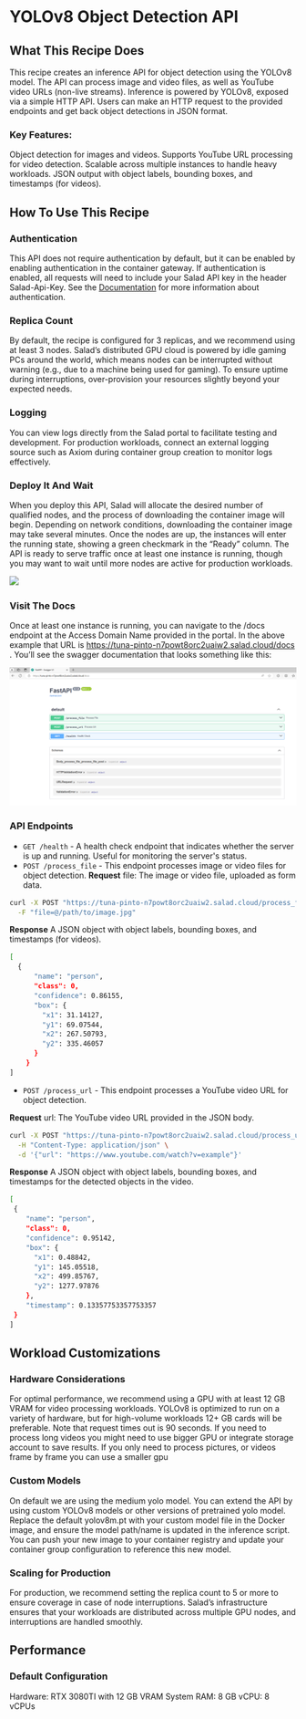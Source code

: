# YOLOv8 Object Detection API

## What This Recipe Does

This recipe creates an inference API for object detection using the YOLOv8 model. The API can process image and video files, as well as YouTube video URLs (non-live streams). Inference is powered by YOLOv8, exposed via a simple HTTP API. Users can make an HTTP request to the provided endpoints and get back object detections in JSON format.

### Key Features:
Object detection for images and videos.
Supports YouTube URL processing for video detection.
Scalable across multiple instances to handle heavy workloads.
JSON output with object labels, bounding boxes, and timestamps (for videos).

## How To Use This Recipe

### Authentication
This API does not require authentication by default, but it can be enabled by enabling authentication in the container gateway. If authentication is enabled, all requests will need to include your Salad API key in the header Salad-Api-Key. See the [Documentation](https://docs.salad.com/container-engine/gateway/sending-requests#authenticated-requests) for more information about authentication.

### Replica Count
By default, the recipe is configured for 3 replicas, and we recommend using at least 3 nodes. Salad’s distributed GPU cloud is powered by idle gaming PCs around the world, which means nodes can be interrupted without warning (e.g., due to a machine being used for gaming). To ensure uptime during interruptions, over-provision your resources slightly beyond your expected needs.

### Logging
You can view logs directly from the Salad portal to facilitate testing and development. For production workloads, connect an external logging source such as Axiom during container group creation to monitor logs effectively.

### Deploy It And Wait
When you deploy this API, Salad will allocate the desired number of qualified nodes, and the process of downloading the container image will begin. Depending on network conditions, downloading the container image may take several minutes. Once the nodes are up, the instances will enter the running state, showing a green checkmark in the “Ready” column. The API is ready to serve traffic once at least one instance is running, though you may want to wait until more nodes are active for production workloads.

![](image.png)

### Visit The Docs
Once at least one instance is running, you can navigate to the /docs endpoint at the Access Domain Name provided in the portal. In the above example that URL is https://tuna-pinto-n7powt8orc2uaiw2.salad.cloud/docs . You’ll see the swagger documentation that looks something like this:

![](image-1.png)

### API Endpoints
- `GET /health` - A health check endpoint that indicates whether the server is up and running. Useful for monitoring the server's status.
- `POST /process_file` - This endpoint processes image or video files for object detection.
**Request**
file: The image or video file, uploaded as form data.

```bash
curl -X POST "https://tuna-pinto-n7powt8orc2uaiw2.salad.cloud/process_file" \
  -F "file=@/path/to/image.jpg"
```
**Response**
A JSON object with object labels, bounding boxes, and timestamps (for videos).

```bash
[
  {
      "name": "person",
      "class": 0,
      "confidence": 0.86155,
      "box": {
        "x1": 31.14127,
        "y1": 69.07544,
        "x2": 267.50793,
        "y2": 335.46057
      }
    }
]
```
- `POST /process_url` - This endpoint processes a YouTube video URL for object detection.

**Request**
url: The YouTube video URL provided in the JSON body.

```bash
curl -X POST "https://tuna-pinto-n7powt8orc2uaiw2.salad.cloud/process_url" \
  -H "Content-Type: application/json" \
  -d '{"url": "https://www.youtube.com/watch?v=example"}'
```

**Response**
A JSON object with object labels, bounding boxes, and timestamps for the detected objects in the video.

```bash
[
 {
    "name": "person",
    "class": 0,
    "confidence": 0.95142,
    "box": {
      "x1": 0.48842,
      "y1": 145.05518,
      "x2": 499.85767,
      "y2": 1277.97876
    },
    "timestamp": 0.13357753357753357
 }
]
```

## Workload Customizations
### Hardware Considerations
For optimal performance, we recommend using a GPU with at least 12 GB VRAM for video processing workloads. YOLOv8 is optimized to run on a variety of hardware, but for high-volume workloads 12+ GB cards will be preferable. Note that request times out is 90 seconds. If you need to process long videos you might need to use bigger GPU or integrate storage account to save results. If you only need to process pictures, or videos frame by frame you can use a smaller gpu 

### Custom Models
On default we are using the medium yolo model. You can extend the API by using custom YOLOv8 models or other versions of pretrained yolo model. Replace the default yolov8m.pt with your custom model file in the Docker image, and ensure the model path/name is updated in the inference script. You can push your new image to your container registry and update your container group configuration to reference this new model.

### Scaling for Production
For production, we recommend setting the replica count to 5 or more to ensure coverage in case of node interruptions. Salad’s infrastructure ensures that your workloads are distributed across multiple GPU nodes, and interruptions are handled smoothly.

## Performance
### Default Configuration
Hardware: RTX 3080TI with 12 GB VRAM
System RAM: 8 GB
vCPU: 8 vCPUs
